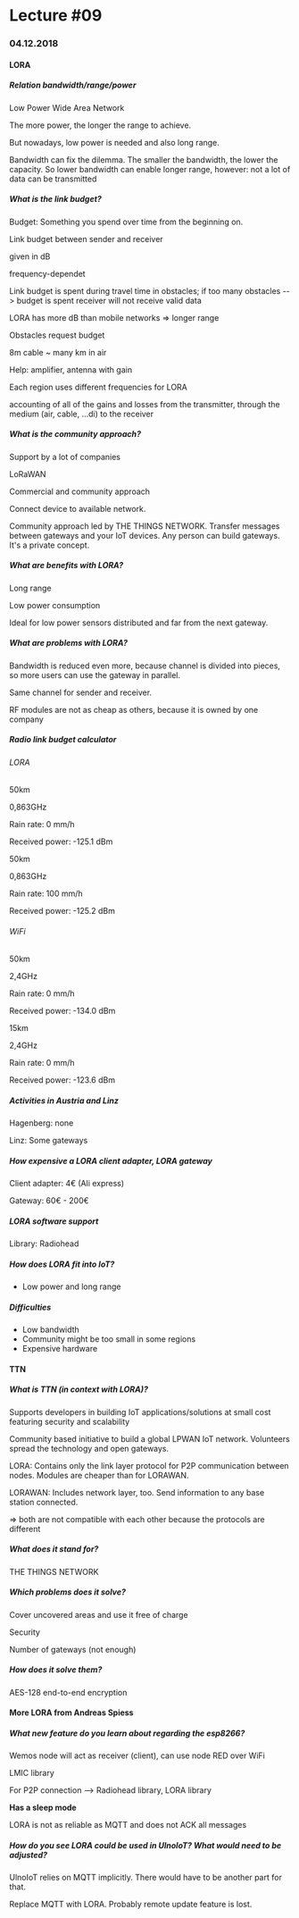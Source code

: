 

# Lecture #09

### 04.12.2018

#### LORA

##### Relation bandwidth/range/power

Low Power Wide Area Network

The more power, the longer the range to achieve.

But nowadays, low power is needed and also long range.

Bandwidth can fix the dilemma. The smaller the bandwidth, the lower the capacity. So lower bandwidth can enable longer range, however: not a lot of data can be transmitted

##### What is the link budget?

Budget: Something you spend over time from the beginning on.

Link budget between sender and receiver

given in dB

frequency-dependet

Link budget is spent during travel time in obstacles; if too many obstacles --> budget is spent receiver will not receive valid data

LORA has more dB than mobile networks => longer range

Obstacles request budget

8m cable ~ many km in air

Help: amplifier, antenna with gain

Each region uses different frequencies for LORA

accounting of all of the gains and losses from the transmitter, through the medium (air, cable, ...di) to the receiver

##### What is the community approach?

Support by a lot of companies

LoRaWAN

Commercial and community approach

Connect device to available network.

Community approach led by THE THINGS NETWORK. Transfer messages between gateways and your IoT devices. Any person can build gateways. It's a private concept.

##### What are benefits with LORA?

Long range

Low power consumption

Ideal for low power sensors distributed and far from the next gateway.

##### What are problems with LORA?

Bandwidth is reduced even more, because channel is divided into pieces, so more users can use the gateway in parallel.

Same channel for sender and receiver.

RF modules are not as cheap as others, because it is owned by one company

##### Radio link budget calculator

###### LORA

50km

0,863GHz

Rain rate: 0 mm/h

Received power: -125.1 dBm



50km

0,863GHz

Rain rate: 100 mm/h

Received power: -125.2 dBm



###### WiFi

50km

2,4GHz

Rain rate: 0 mm/h

Received power: -134.0 dBm



15km

2,4GHz

Rain rate: 0 mm/h

Received power: -123.6 dBm

##### Activities in Austria and Linz

Hagenberg: none

Linz: Some gateways

##### How expensive a LORA client adapter, LORA gateway

Client adapter: 4€ (Ali express)

Gateway: 60€ - 200€

##### LORA software support

Library: Radiohead

##### How does LORA fit into IoT?

* Low power and long range

##### Difficulties

* Low bandwidth
* Community might be too small in some regions
* Expensive hardware

#### TTN

##### What is TTN (in context with LORA)?

Supports developers in building IoT applications/solutions at small cost featuring security and scalability

Community based initiative to build a global LPWAN IoT network. Volunteers spread the technology and open gateways.

LORA: Contains only the link layer protocol for P2P communication between nodes. Modules are cheaper than for LORAWAN.

LORAWAN: Includes network layer, too. Send information to any base station connected.

=> both are not compatible with each other because the protocols are different

##### What does it stand for?

THE THINGS NETWORK

##### Which problems does it solve?

Cover uncovered areas and use it free of charge

Security

Number of gateways (not enough)

##### How does it solve them?

AES-128 end-to-end encryption

#### More LORA from Andreas Spiess

##### What new feature do you learn about regarding the esp8266?

Wemos node will act as receiver (client), can use node RED over WiFi

LMIC library

For P2P connection --> Radiohead library, LORA library

**Has a sleep mode**

LORA is not as reliable as MQTT and does not ACK all messages

##### How do you see LORA could be used in UlnoIoT? What would need to be adjusted?

UlnoIoT relies on MQTT implicitly. There would have to be another part for that.

Replace MQTT with LORA. Probably remote update feature is lost.